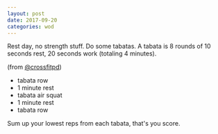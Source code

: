 ```yaml
---
layout: post
date: 2017-09-20
categories: wod
---
```


Rest day, no strength stuff. Do some tabatas. A tabata is 8 rounds of 10
seconds rest, 20 seconds work (totaling 4 minutes).

(from [@crossfitpd](http://crossfitpd.com))
- tabata row
- 1 minute rest
- tabata air squat
- 1 minute rest
- tabata row

Sum up your lowest reps from each tabata, that's you score.
